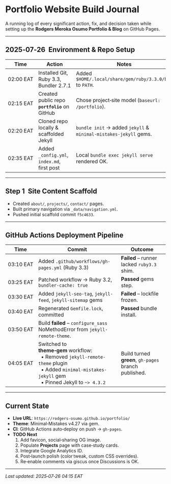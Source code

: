 # Portfolio Website Build Journal

A running log of every significant action, fix, and decision taken while setting up the **Rodgers Meroka Osumo Portfolio & Blog** on GitHub Pages.

---

## 2025‑07‑26  Environment & Repo Setup

| Time | Action | Notes |
|------|--------|-------|
| 02:00 EAT | Installed Git, Ruby 3.3, Bundler 2.7.1 | Added `$HOME/.local/share/gem/ruby/3.3.0/bin` to `PATH`. |
| 02:15 EAT | Created public repo **`portfolio`** on GitHub | Chose project‑site model (`baseurl: /portfolio`). |
| 02:20 EAT | Cloned repo locally & scaffolded Jekyll | `bundle init` → added `jekyll` & `minimal‑mistakes‑jekyll` gems. |
| 02:35 EAT | Added `_config.yml`, `index.md`, first post | Local `bundle exec jekyll serve` rendered OK. |

---

## Step 1  Site Content Scaffold

- Created `about/`, `projects/`, `contact/` pages.
- Built primary navigation via `_data/navigation.yml`.
- Pushed initial scaffold commit `f5c4633`.

---

## GitHub Actions Deployment Pipeline

| Time | Commit | Outcome |
|------|--------|---------|
| 03:10 EAT | Added `.github/workflows/gh-pages.yml` (Ruby 3.3) | **Failed** – runner lacked `ruby3.3` shim. |
| 03:25 EAT | Patched workflow → Ruby 3.2, `bundler-cache: true` | **Passed** gems step. |
| 03:30 EAT | Added `jekyll-seo-tag`, `jekyll-feed`, `jekyll-sitemap` gems | **Failed** – lockfile frozen.
| 03:40 EAT | Regenerated `Gemfile.lock`, committed | **Passed** bundle install. |
| 03:50 EAT | Build **failed** – `configure_sass` NoMethodError from `jekyll-remote-theme`. |
| 04:05 EAT | Switched to **theme‑gem** workflow:<br>  • Removed `jekyll-remote-theme` plugin<br>  • Added `minimal-mistakes-jekyll` gem<br>  • Pinned Jekyll to `~> 4.3.2` | Build turned **green**, `gh-pages` branch published. |

---

## Current State

- **Live URL**: `https://rodgers-osumo.github.io/portfolio/`
- **Theme**: Minimal‑Mistakes v4.27 via gem.
- **CI**: GitHub Actions auto‑deploy on push → `gh-pages`.
- **TODO Next**
  1. Add favicon, social‑sharing OG image.
  2. Populate **Projects** page with case‑study cards.
  3. Integrate Google Analytics ID.
  4. Post‑launch polish (color tweak, custom CSS overrides).
  5. Re‑enable comments via giscus once Discussions is OK.

---

*Last updated: 2025‑07‑26 04:15 EAT*



